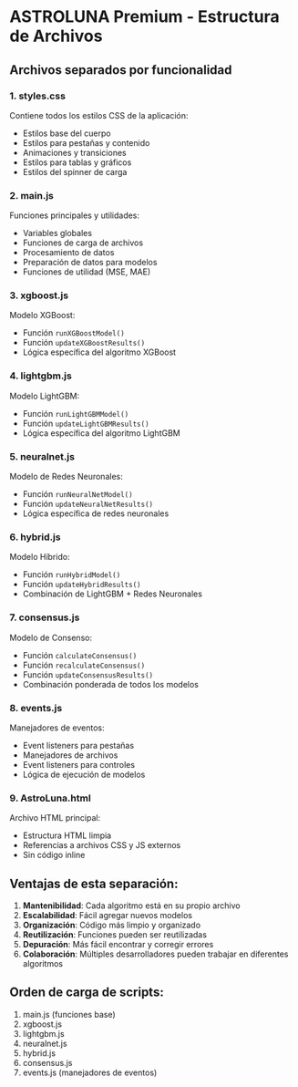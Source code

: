 # ASTROLUNA Premium - Estructura de Archivos

## Archivos separados por funcionalidad

### 1. **styles.css**
Contiene todos los estilos CSS de la aplicación:
- Estilos base del cuerpo
- Estilos para pestañas y contenido
- Animaciones y transiciones
- Estilos para tablas y gráficos
- Estilos del spinner de carga

### 2. **main.js**
Funciones principales y utilidades:
- Variables globales
- Funciones de carga de archivos
- Procesamiento de datos
- Preparación de datos para modelos
- Funciones de utilidad (MSE, MAE)

### 3. **xgboost.js**
Modelo XGBoost:
- Función `runXGBoostModel()`
- Función `updateXGBoostResults()`
- Lógica específica del algoritmo XGBoost

### 4. **lightgbm.js**
Modelo LightGBM:
- Función `runLightGBMModel()`
- Función `updateLightGBMResults()`
- Lógica específica del algoritmo LightGBM

### 5. **neuralnet.js**
Modelo de Redes Neuronales:
- Función `runNeuralNetModel()`
- Función `updateNeuralNetResults()`
- Lógica específica de redes neuronales

### 6. **hybrid.js**
Modelo Híbrido:
- Función `runHybridModel()`
- Función `updateHybridResults()`
- Combinación de LightGBM + Redes Neuronales

### 7. **consensus.js**
Modelo de Consenso:
- Función `calculateConsensus()`
- Función `recalculateConsensus()`
- Función `updateConsensusResults()`
- Combinación ponderada de todos los modelos

### 8. **events.js**
Manejadores de eventos:
- Event listeners para pestañas
- Manejadores de archivos
- Event listeners para controles
- Lógica de ejecución de modelos

### 9. **AstroLuna.html**
Archivo HTML principal:
- Estructura HTML limpia
- Referencias a archivos CSS y JS externos
- Sin código inline

## Ventajas de esta separación:

1. **Mantenibilidad**: Cada algoritmo está en su propio archivo
2. **Escalabilidad**: Fácil agregar nuevos modelos
3. **Organización**: Código más limpio y organizado
4. **Reutilización**: Funciones pueden ser reutilizadas
5. **Depuración**: Más fácil encontrar y corregir errores
6. **Colaboración**: Múltiples desarrolladores pueden trabajar en diferentes algoritmos

## Orden de carga de scripts:
1. main.js (funciones base)
2. xgboost.js
3. lightgbm.js  
4. neuralnet.js
5. hybrid.js
6. consensus.js
7. events.js (manejadores de eventos)
